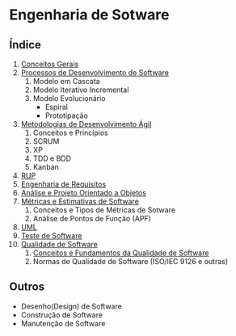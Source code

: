 # Engenharia de Sotware

## Índice

1. [Conceitos Gerais](conceitos-basicos.md)
1. [Processos de Desenvolvimento de Software](processos-de-desenvolvimento-de-software.md)
    1. Modelo em Cascata
    1. Modelo Iterativo Incremental
    1. Modelo Evolucionário
        - Espiral
        - Prototipação
1. [Metodologias de Desenvolvimento Ágil](metodologias-ageis.md)
    1. Conceitos e Princípios
    1. SCRUM
    1. XP
    1. TDD e BDD
    1. Kanban
1. [RUP](rup.md)
1. [Engenharia de Requisitos](engenharia-de-requisitos.md)
1. [Análise e Projeto Orientado a Objetos](analise-e-projeto-orientado-a-objetos.md)
1. [Métricas e Estimativas de Software](metricas-e-estimativas-de-software.md)
    1. Conceitos e Tipos de Métricas de Sotware
    1. Análise de Pontos de Função (APF)
1. [UML](uml.md)
1. [Teste de Software](teste-software.md)
1. [Qualidade de Software](qualidade-de-software.md)
    1. [Conceitos e Fundamentos da Qualidade de Software](fundamentos-qualidade-de-software.md)
    1. Normas de Qualidade de Software (ISO/IEC 9126 e outras)

## Outros

- Desenho(Design) de Software
- Construção de Software
- Manutenção de Software